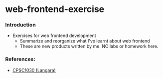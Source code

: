 # web-frontend-exercise
### Introduction
- Exercises for web frontend development
    - Summarize and reorganize what I've learnt about web frontend
    - These are new products written by me. NO labs or homework here.

### References:
- [CPSC1030 (Langara)](https://langara.ca/programs-and-courses/courses/CPSC/1030.html)